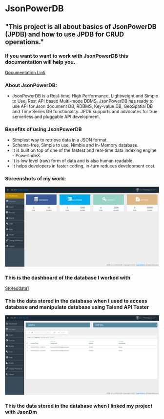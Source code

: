 # JsonPowerDB
## "This project is all about basics of JsonPowerDB (JPDB) and how to use JPDB for CRUD operations." 
### If you want to want to work with JsonPowerDB this documentation will help you.
[Documentation Link](http://login2explore.com/jpdb/docs.html)

### About JsonPowerDB:

- JsonPowerDB is a Real-time, High Performance, Lightweight and Simple to Use, Rest API based Multi-mode DBMS. JsonPowerDB has ready to use API for Json document DB, RDBMS, Key-value DB, GeoSpatial DB and Time Series DB functionality. JPDB supports and advocates for true serverless and pluggable API development.

### Benefits of using JsonPowerDB

- Simplest way to retrieve data in a JSON format.
- Schema-free, Simple to use, Nimble and In-Memory database.
- It is built on top of one of the fastest and real-time data indexing engine - PowerIndeX.
- It is low level (raw) form of data and is also human readable.
- It helps developers in faster coding, in-turn reduces development cost.

### Screenshots of my work:

![Dashboard](https://github.com/Tarun2903/Login2explore/blob/main/json.png)
### This is the dashboard of the database I worked with
[Storeddata1](https://github.com/Tarun2903/Login2explore/blob/main/json1.png)

### This the data stored in the database when I used to access database and manipulate database using Talend API Tester
![Storeddata2](https://github.com/Tarun2903/Login2explore/blob/main/json2.png)
### This the data stored in the database when I linked my project with JsonDm
